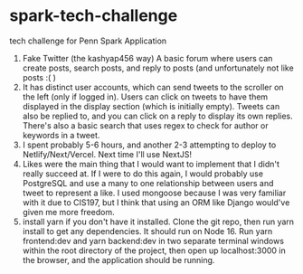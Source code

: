 # spark-tech-challenge
tech challenge for Penn Spark Application

1. Fake Twitter (the kashyap456 way)
A basic forum where users can create posts, search posts, and reply to posts (and unfortunately not like posts :( )
2. It has distinct user accounts, which can send tweets to the scroller on the left (only if logged in).
Users can click on tweets to have them displayed in the display section (which is initially empty). Tweets can also be replied to,
and you can click on a reply to display its own replies. There's also a basic search that uses regex to check for author or keywords in a tweet.
3. I spent probably 5-6 hours, and another 2-3 attempting to deploy to Netlify/Next/Vercel. Next time I'll use NextJS!
4. Likes were the main thing that I would want to implement that I didn't really succeed at. If I were to do this again, I would probably use PostgreSQL
and use a many to one relationship between users and tweet to represent a like. I used mongoose because I was very familiar with it due to CIS197, but I 
think that using an ORM like Django would've given me more freedom.
5. install yarn if you don't have it installed.
Clone the git repo, then run yarn install to get any dependencies. It should run on Node 16.
Run yarn frontend:dev and yarn backend:dev in two separate terminal windows within the root directory of the project, then open up localhost:3000 in
the browser, and the application should be running.

